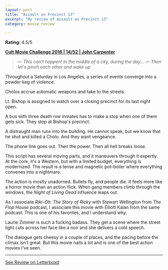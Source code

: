 ```yaml
---
layout: post
title: "Assault on Precinct 13"
excerpt: "My review of Assault on Precinct 13"
category: movie_review

---
```


**Rating:** 4.5/5

<b><a href="https://boxd.it/q7ygw/detail" rel="nofollow">Cult Movie Challenge 2016 | 14/52 | John Carpenter</a></b>

<blockquote><i>— This can't happen! In the middle of a city, during the day...
</i><i>— Then let's pinch each other and wake up</i></blockquote>Throughout a Saturday in Los Angeles, a series of events converge into a powder keg of violence.

Cholos accrue automatic weapons and take to the streets.

Lt. Bishop is assigned to watch over a closing precinct for its last night open.

A bus with three death row inmates has to make a stop when one of them gets sick. They stop at Bishop's precinct.

A distraught man runs into the building. He cannot speak, but we know that he shot and killed a Cholo. And they want vengeance.

The phone line goes out. Then the power. Then all hell breaks loose.

This script has several moving parts, and it maneuvers through it expertly. At the core, it's a Western, but with a limited budget, everything is modernized. The result is a tense and magnetic pot-boiler where everything convenes into a nightmare.

The action is mostly unadorned. Bullets fly, and people die. It feels more like a horror movie than an action flick. When gang members climb through the windows, the <i>Night of Living Dead</i> influence leaps out.

As I associate <i>Riki-Oh: The Story of Ricky</i> with Stewart Wellington from <i>The Flop House</i> podcast, I associate this movie with Elliott Kalan from the same podcast. This is one of his favorites, and I understand why.

Laurie Zimmer is such a fucking badass. They get a scene where the street light cuts across her face like a noir and she delivers a cold speech.

The dialogue gets cheesy in a couple of places, and the pacing before the climax isn't great. But this movie nails a lot and is one of the best action movies I've seen.

<hr>

[See Review on Letterboxd](https://boxd.it/5ECD77)
